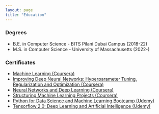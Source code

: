 ```yaml
---
layout: page
title: "Education"
---
```

<!-- Check different Jekkyl layouts -->

### Degrees

* B.E. in Computer Science - BITS Pilani Dubai Campus (2018-22)
* M.S. in Computer Science - University of Massachusetts (2022-)

### Certificates
* [Machine Learning (Coursera)](https://github.com/niklasbuschmann/contrast/files/11959035/Coursera.VFDU7GX5CAUE.-.Machine.Learning.pdf)
* [Improving Deep Neural Networks: Hyperparameter Tuning, Regularization and Optimization (Coursera)](https://github.com/niklasbuschmann/contrast/files/11959032/Coursera.DTAM9QAM8RRB.-.Hyperparameter.Tuning.Optimization.pdf)
* [Neural Networks and Deep Learning (Coursera)](https://github.com/niklasbuschmann/contrast/files/11959030/Coursera.T4ER9ME7SGYU.-.NN.and.DL.pdf)
* [Structuring Machine Learning Projects (Coursera)](https://github.com/niklasbuschmann/contrast/files/11959028/Coursera.P3YSQ6RFPS5T.-.Structuring.ML.Projects.pdf)
* [Python for Data Science and Machine Learning Bootcamp (Udemy)](https://github.com/niklasbuschmann/contrast/files/11959026/UC-1d141f79-d4e1-4e6b-954f-cb4c33f8ed4b.-.Python.for.DS.and.ML.Bootcamp.pdf)
* [Tensorflow 2.0: Deep Learning and Artificial Intelligence (Udemy)](https://github.com/niklasbuschmann/contrast/files/11959013/UC-ee9e1ac1-458b-480d-9440-d7ce4ed3b21e.-.TF.2.0.Certificate.pdf)
